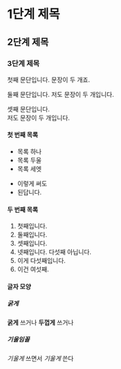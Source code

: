 # 1단계 제목
## 2단계 제목
### 3단계 제목

첫째 문단입니다. 문장이 두 개죠.

둘째 문단입니다. 저도
문장이 두 개입니다.

셋째 문단입니다.\
저도
문장이 두 개입니다.

#### 첫 번째 목록
* 목록 하나
* 목록 두울
* 목록 세엣
- 이렇게 써도
- 된답니다.

#### 두 번째 목록
1. 첫째입니다.
2. 둘째입니다.
3. 셋째입니다.
5. 넷째입니다. 다섯째 아닙니다.
6. 이게 다섯째입니다.
4. 이건 여섯째.

#### 글자 모양
##### 굵게
**굵게** 쓰거나 __두껍게__ 쓰거나
##### 기울임꼴
*기울게* 쓰면서 _기울게_ 쓴다

